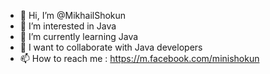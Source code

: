 - 👋 Hi, I’m @MikhailShokun
- 👀 I’m interested in Java
- 🌱 I’m currently learning Java
- 💞️ I want to collaborate with Java developers
- 📫 How to reach me : https://m.facebook.com/minishokun

<!---
MikhailShokun/MikhailShokun is a ✨ special ✨ repository because its `README.md` (this file) appears on your GitHub profile.
You can click the Preview link to take a look at your changes.
--->
